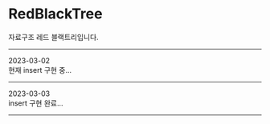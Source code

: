 # RedBlackTree  
 자료구조 레드 블랙트리입니다.  
- - - - - - - - - - - - - - -  
2023-03-02  
현재 insert 구현 중...  
- - - - - - - - - - - - - - -  
2023-03-03  
insert 구현 완료...  
- - - - - - - - - - - - - - -
